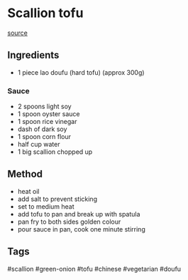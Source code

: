 # Scallion tofu

[source](https://www.xiaohongshu.com/explore/65d45dcd0000000001028abc?xsec_token=ABkDairmsohiLA2L_qAOqrIeW9kM2ozBSyvBeAIT2d5Uc=&xsec_source=)

## Ingredients
- 1 piece lao doufu (hard tofu) (approx 300g)

### Sauce
- 2 spoons light soy
- 1 spoon oyster sauce
- 1 spoon rice vinegar
- dash of dark soy
- 1 spoon corn flour
- half cup water
- 1 big scallion chopped up

## Method
- heat oil
- add salt to prevent sticking
- set to medium heat
- add tofu to pan and break up with spatula
- pan fry to both sides golden colour
- pour sauce in pan, cook one minute stirring

## Tags
#scallion #green-onion #tofu #chinese #vegetarian #doufu